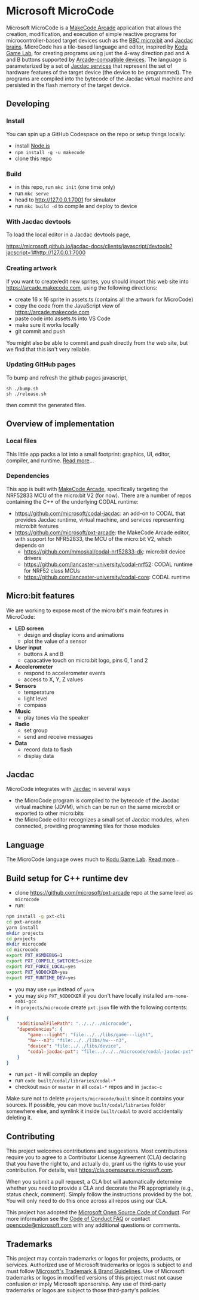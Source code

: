 # Microsoft MicroCode

Microsoft MicroCode is a [MakeCode Arcade](https://arcade.makecode.com/) application that allows the creation, modification, and execution of simple reactive programs for microcontroller-based target devices such as the [BBC micro:bit](https://microbit.org) and [Jacdac brains](https://microsoft.github.io/jacdac-docs/start/brains/). MicroCode has a tile-based language and editor, inspired by [Kodu Game Lab](https://www.kodugamelab.com/), for creating programs using just the 4-way direction pad and A and B buttons supported by [Arcade-compatible devices](https://arcade.makecode.com/hardware/). The language is parameterized by a set of [Jacdac services](https://microsoft.github.io/jacdac-docs/services/) that represent the set of hardware features of the target device (the device to be programmed). The programs are compiled into the bytecode of the Jacdac virtual machine and persisted in the flash memory of the target device.

## Developing

### Install

You can spin up a GitHub Codespace on the repo or setup things locally:

-   install [Node.js](https://nodejs.org/en/)
-   `npm install -g -u makecode`
-   clone this repo

### Build

-   in this repo, run `mkc init` (one time only)
-   run `mkc serve`
-   head to http://127.0.0.1:7001 for simulator
-   run `mkc build -d` to compile and deploy to device

### With Jacdac devtools

To load the local editor in a Jacdac devtools page,

https://microsoft.github.io/jacdac-docs/clients/javascript/devtools?jacscript=1#http://127.0.0.1:7000

### Creating artwork

If you want to create/edit new sprites, you should import this web site into https://arcade.makecode.com, using the following directions:

-   create 16 x 16 sprite in assets.ts (contains all the artwork for MicroCode)
-   copy the code from the JavaScript view of https://arcade.makecode.com
-   paste code into assets.ts into VS Code
-   make sure it works locally
-   git commit and push

You might also be able to commit and push directly from the web site, but we find that this isn't very reliable.

### Updating GitHub pages

To bump and refresh the github pages javascript,

    sh ./bump.sh
    sh ./release.sh

then commit the generated files.

## Overview of implementation

### Local files

This little app packs a lot into a small footprint: graphics, UI, editor, compiler, and runtime. [Read more](./codereview.md)...

### Dependencies

This app is built with [MakeCode Arcade](https://arcade.makecode.com/beta), specifically targeting the NRF52833 MCU of the micro:bit V2 (for now). There are a number of repos containing the C++ of the underlying CODAL runtime:

-   https://github.com/microsoft/codal-jacdac: an add-on to CODAL that provides Jacdac runtime, virtual machine, and services representing micro:bit features
-   https://github.com/microsoft/pxt-arcade: the MakeCode Arcade editor, with support for NFR52833, the MCU of the micro:bit V2, which depends on
    -   https://github.com/mmoskal/codal-nrf52833-dk: micro:bit device drivers
    -   https://github.com/lancaster-university/codal-nrf52: CODAL runtime for NRF52 class MCUs
    -   https://github.com/lancaster-university/codal-core: CODAL runtime

## Micro:bit features

We are working to expose most of the micro:bit's main features in MicroCode:

-   **LED screen**
    -   design and display icons and animations
    -   plot the value of a sensor
-   **User input**
    -   buttons A and B
    -   capacative touch on micro:bit logo, pins 0, 1 and 2
-   **Accelerometer**
    -   respond to accelerometer events
    -   access to X, Y, Z values
-   **Sensors**
    -   temperature
    -   light level
    -   compass
-   **Music**
    -   play tones via the speaker
-   **Radio**
    -   set group
    -   send and receive messages
-   **Data**
    -   record data to flash
    -   display data

## Jacdac

MicroCode integrates with [Jacdac](https://aka.ms.jacdac) in several ways

-   the MicroCode program is compiled to the bytecode of the Jacdac virtual machine (JDVM), which can be run on the same micro:bit or exported to other micro:bits
-   the MicroCode editor recognizes a small set of Jacdac modules, when connected, providing programming tiles for those modules

## Language

The MicroCode language owes much to [Kodu Game Lab](https://www.kodugamelab.com). [Read more](./language.md)...

## Build setup for C++ runtime dev

* clone https://github.com/microsoft/pxt-arcade repo at the same level as `microcode`
* run:
```bash
npm install -g pxt-cli
cd pxt-arcade
yarn install
mkdir projects
cd projects
mkdir microcode
cd microcode
export PXT_ASMDEBUG=1
export PXT_COMPILE_SWITCHES=size
export PXT_FORCE_LOCAL=yes
export PXT_NODOCKER=yes
export PXT_RUNTIME_DEV=yes
```
* you may use `npm` instead of `yarn`
* you may skip `PXT_NODOCKER` if you don't have locally installed `arm-none-eabi-gcc`
* in `projects/microcode` create `pxt.json` file with the following contents:
```json
{
    "additionalFilePath": "../../../microcode",
    "dependencies": {
        "game---light": "file:../../libs/game---light",
        "hw---n3": "file:../../libs/hw---n3",
        "device": "file:../../libs/device",
        "codal-jacdac-pxt": "file:../../../microcode/codal-jacdac-pxt"
    }
}
```
* run `pxt` - it will compile an deploy
* run `code built/codal/libraries/codal-*`
* checkout `main` or `master` in all `codal-*` repos and in `jacdac-c`

Make sure not to delete `projects/microcode/built` since it contains your sources.
If possible, you can move `built/codal/libraries` folder somewhere else, and symlink it inside `built/codal`
to avoid accidentally deleting it.

## Contributing

This project welcomes contributions and suggestions. Most contributions require you to agree to a
Contributor License Agreement (CLA) declaring that you have the right to, and actually do, grant us
the rights to use your contribution. For details, visit https://cla.opensource.microsoft.com.

When you submit a pull request, a CLA bot will automatically determine whether you need to provide
a CLA and decorate the PR appropriately (e.g., status check, comment). Simply follow the instructions
provided by the bot. You will only need to do this once across all repos using our CLA.

This project has adopted the [Microsoft Open Source Code of Conduct](https://opensource.microsoft.com/codeofconduct/).
For more information see the [Code of Conduct FAQ](https://opensource.microsoft.com/codeofconduct/faq/) or
contact [opencode@microsoft.com](mailto:opencode@microsoft.com) with any additional questions or comments.

## Trademarks

This project may contain trademarks or logos for projects, products, or services. Authorized use of Microsoft
trademarks or logos is subject to and must follow
[Microsoft's Trademark & Brand Guidelines](https://www.microsoft.com/en-us/legal/intellectualproperty/trademarks/usage/general).
Use of Microsoft trademarks or logos in modified versions of this project must not cause confusion or imply Microsoft sponsorship.
Any use of third-party trademarks or logos are subject to those third-party's policies.
